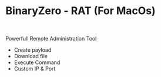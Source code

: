 <h1>BinaryZero - RAT (For MacOs)</h1>
<br>
<p>Powerfull Remote Administration Tool</p>

<ul>
    <li>Create payload</li>
    <li>Download file</li>
    <li>Execute Command</li>
    <li>Custom IP & Port</li>
</ul>